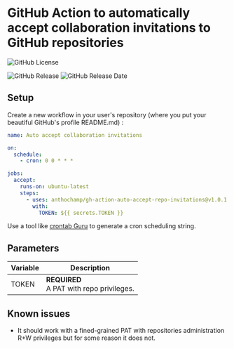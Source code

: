 # GitHub Action to automatically accept collaboration invitations to GitHub repositories

![GitHub License](https://img.shields.io/github/license/anthochamp/gh-action-auto-accept-repo-invitations?style=for-the-badge)

![GitHub Release](https://img.shields.io/github/v/release/anthochamp/gh-action-auto-accept-repo-invitations?style=for-the-badge&color=457EC4)
![GitHub Release Date](https://img.shields.io/github/release-date/anthochamp/gh-action-auto-accept-repo-invitations?style=for-the-badge&display_date=published_at&color=457EC4)

## Setup

Create a new workflow in your user's repository (where you put your beautiful GitHub's profile README.md) :

```yaml
name: Auto accept collaboration invitations

on:
  schedule:
    - cron: 0 0 * * *

jobs:
  accept:
    runs-on: ubuntu-latest
    steps:
      - uses: anthochamp/gh-action-auto-accept-repo-invitations@v1.0.1
        with:
          TOKEN: ${{ secrets.TOKEN }}
```

Use a tool like [crontab Guru](https://crontab.guru/) to generate a cron scheduling string.

## Parameters

| Variable | Description |
| - | - |
| TOKEN | **REQUIRED**<br>A PAT with repo privileges. |

## Known issues

- It should work with a fined-grained PAT with repositories administration R+W privileges but for some reason it does not.
